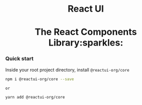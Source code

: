 <b><h1 align="center">React UI</h1></b>

<h1 align="center">The React Components Library:sparkles:</h1>

### Quick start

Inside your root project directory, install `@reactui-org/core`

```sh
npm i @reactui-org/core --save

or

yarn add @reactui-org/core
```
